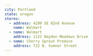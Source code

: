 ```yaml
---
city: Portland
state: oregon
stores:
  - address: 4200 SE 82nd Avenue
    name: Walmart
  - name: Walmart
    address: 1123 Hayden Meadows Drive
  - name: Cherry Sprout Produce
    address: 722 N. Sumner Street
---
```

